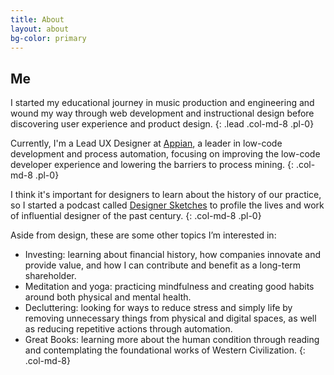 ```yaml
---
title: About
layout: about
bg-color: primary
---
```


## Me
I started my educational journey in music production and engineering and wound my way through web development and instructional design before discovering user experience and product design.
{: .lead .col-md-8 .pl-0}

Currently, I'm a Lead UX Designer at [Appian](https://appian.com/), a leader in low-code development and process automation, focusing on improving the low-code developer experience and lowering the barriers to process mining.
{: .col-md-8 .pl-0}

I think it's important for designers to learn about the history of our practice, so I started a podcast called [Designer Sketches](https://designersketches.substack.com/) to profile the lives and work of influential designer of the past century.
{: .col-md-8 .pl-0}

Aside from design, these are some other topics I’m interested in:

* Investing: learning about financial history, how companies innovate and provide value, and how I can contribute and benefit as a long-term shareholder.
* Meditation and yoga: practicing mindfulness and creating good habits around both physical and mental health.
* Decluttering: looking for ways to reduce stress and simply life by removing unnecessary things from physical and digital spaces, as well as reducing repetitive actions through automation.
* Great Books: learning more about the human condition through reading and contemplating the foundational works of Western Civilization.
{: .col-md-8}